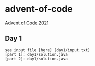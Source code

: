 # advent-of-code
[Advent of Code 2021](https://adventofcode.com/2021/day/1)

## Day 1
    see input file [here] (day1/input.txt)
    [part 1]: day1/solution.java
    [part 2]: day1/solution.java
